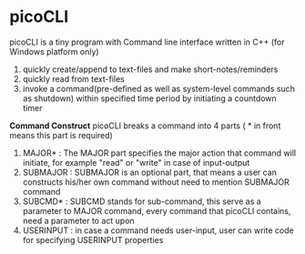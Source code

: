 # picoCLI
picoCLI is a tiny program with Command line interface written in C++ (for Windows platform only) 

1. quickly create/append to text-files and make short-notes/reminders 
2. quickly read from text-files
3. invoke a command(pre-defined as well as system-level commands such as shutdown) within specified time period by initiating a countdown timer

**Command Construct**
picoCLI breaks a command into 4 parts ( * in front means this part is required)
1. MAJOR* : The MAJOR part specifies the major action that command will initiate, for example "read" or "write" in case of input-output 
2. SUBMAJOR : SUBMAJOR is an optional part, that means a user can constructs his/her own command without need to mention SUBMAJOR command
3. SUBCMD* : SUBCMD stands for sub-command, this serve as a parameter to MAJOR command, every command that picoCLI contains, need a parameter to act upon
4. USERINPUT : in case a command needs user-input, user can write code for specifying USERINPUT properties 

